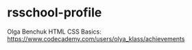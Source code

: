 # rsschool-profile
Olga Benchuk
HTML CSS Basics: https://www.codecademy.com/users/olya_klass/achievements